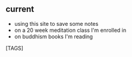 
## current

- using this site to save some notes
- on a 20 week meditation class I'm enrolled in
- on buddhism books I'm reading

[TAGS]
